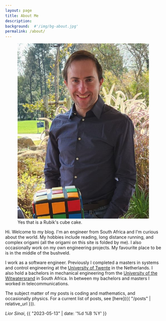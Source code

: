 ```yaml
---
layout: page
title: About Me
description:
background:  #'/img/bg-about.jpg'
permalink: /about/
---
```


<figure class="profile">
    <img src="/assets/profile.jpg" alt="profile" class="profile">
    <figcaption>Yes that is a Rubik's cube cake.</figcaption>
</figure>

Hi. Welcome to my blog. I'm an engineer from South Africa and I'm curious about the world. 
My hobbies include reading, long distance running, and complex origami (all the origami on this site is folded by me).
I also occasionally work on my own engineering projects. My favourite place to be is in the middle of the bushveld.

I work as a software engineer. Previously I completed a masters in systems and control engineering at the [University of Twente](https://www.utwente.nl/en)
in the Netherlands. I also hold a bachelors in mechanical engineering from the [University of the Witwatersrand](https://www.wits.ac.za/) in South Africa.
In between my bachelors and masters I worked in telecommunications.

The subject matter of my posts is coding and mathematics, and occasionally  physics.
For a current list of posts, see [here]({{ "/posts" | relative_url }}). 

_Lior Sinai_, {{ "2023-05-13" | date: '%d %B %Y' }}

